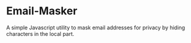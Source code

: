 # Email-Masker
A simple Javascript utility to mask email addresses for privacy by hiding characters in the local part.
